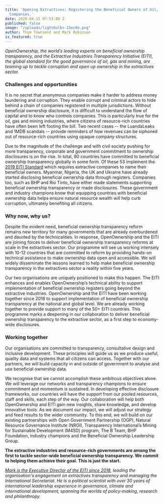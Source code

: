```yaml
---
title: 'Opening Extractives: Registering the Beneficial Owners of Oil, Gas and Mining
  Companies.'
date: 2020-04-15 07:53:00 Z
published: false
image: "/uploads/lightbulbs-15ec8e.png"
author: Thom Townsend and Mark Robinson
is_featured: true
---
```


*OpenOwnership, the world’s leading experts on beneficial ownership transparency, and  the Extractive Industries Transparency Initiative (EITI), the global standard for the good governance of oil, gas and mining, are teaming up to tackle corruption and open up ownership in the extractives sector.*

### Challenges and opportunities

It is no secret that anonymous companies make it harder to address money laundering and corruption. They enable corrupt and criminal actors to hide behind a chain of companies registered in multiple jurisdictions. Without beneficial ownership disclosure, it is difficult to understand the flow of capital and to know who controls companies. This is particularly true for the oil, gas and mining industries, where citizens of resource-rich countries have often been left footing the bill. Two recent cases -- the LuandaLeaks and 1MDB scandals -- provide reminders of how revenues can be siphoned out of resource-rich countries using opaque company structures. 

Due to the magnitude of the challenge and with civil society pushing for more transparency, corporate and government commitment to ownership disclosures is on the rise. In total, 90 countries have committed to beneficial ownership transparency globally in some form. Of these 53 implement the [2019 EITI Standard](https://eiti.org/document/eiti-standard-2019) which requires extractive companies to name their beneficial owners. Myanmar, Nigeria, the UK and Ukraine have already started disclosing beneficial ownership data through registers. Companies too, such as BHP and Rio Tinto, have either made statements supporting beneficial ownership transparency or made disclosures. These government and industry champions know that equipping countries with beneficial ownership data helps ensure natural resource wealth will help curb corruption, ultimately benefiting all citizens.
 
### Why now, why us?

Despite the evident need, beneficial ownership transparency reform remains new territory for many governments that are already overburdened and daunted by the technicalities. In response, OpenOwnership and the EITI are joining forces to deliver beneficial ownership transparency reforms at scale in the extractives sector. Our programme will see us working intensely with 10-12 countries that are committed to reform by providing hands-on technical assistance to make ownership data open and accessible. We will widely disseminate the lessons learned to help make beneficial ownership transparency in the extractives sector a reality within five years.

Our two organisations are uniquely positioned to make this happen. The EITI enhances and enables OpenOwnership’s technical ability to support implementation of beneficial ownership registers going beyond the extractive industries. OpenOwnership and the EITI have been working together since 2016 to support implementation of beneficial ownership transparency at the national and global level. We are already working together to provide support to many of the 50+ EITI countries. This programme marks a deepening in our collaboration to deliver beneficial ownership transparency to the extractive sector, as a first step to economy-wide disclosures. 

### Working together

Our organisations are committed to transparency, consultative design and inclusive development. These principles will guide us as we produce useful, quality data and systems that all citizens can access. Together with our partners, we will build capacity in and outside of government to analyse and use beneficial ownership data.

We recognise that we cannot accomplish these ambitious objectives alone. We will leverage our networks and transparency champions to ensure commitment and momentum is sustained. In developing effective disclosure frameworks, our countries will have the support from our pooled resources, staff and skills, each step of the way. Our collaboration will help both OpenOwnership and EITI gain new insights, share knowledge, and develop innovative tools. 
As we document our impact, we will adjust our strategy and feed results to the wider community. To this end, we will build on our existing partnerships with Open Government Partnership (OGP), Natural Resource Governance Institute (NRGI), Transparency International’s Mining for Sustainable Development (M4SD) program, The B Team, BHP Foundation, industry champions and the Beneficial Ownership Leadership Group.

**The extractive industries and resource-rich governments are among the first to tackle sector-wide beneficial ownership transparency. We commit to helping them achieve their goal. This is just the start.**

*[Mark is the Executive Director of the EITI since 2018](https://eiti.org/contact/mark-robinson), leading the organisation's engagement on extractives transparency and managing the International Secretariat. He is a political scientist with over 30 years of international leadership experience in governance, climate and international development, spanning the worlds of policy-making, research and philanthropy.*